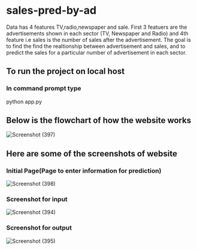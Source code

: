 # sales-pred-by-ad
Data has 4 features TV,radio,newspaper and sale. First 3 featuers are the advertisements shown in each sector (TV, Newspaper and Radio) and 4th feature i.e sales is the number of sales after the advertisement. The goal is to find the find the realtionship between advertisement and sales, and to predict the sales for a particular number of advertisement in each sector.

## To run the project on local host
### In command prompt type
python app.py

## Below is the flowchart of how the website works
![Screenshot (397)](https://user-images.githubusercontent.com/89383936/142667580-547a5a00-41eb-4af9-9fef-64ab0a06ad23.png)

## Here are some of the screenshots of website
### Initial Page(Page to enter information for prediction)
![Screenshot (398)](https://user-images.githubusercontent.com/89383936/142667585-d6da69f2-187c-4bcb-9311-8ef56ec853c0.png)

### Screenshot for input
![Screenshot (394)](https://user-images.githubusercontent.com/89383936/142667594-28d0d780-23e9-4968-bdfb-0adfe0fba565.png)

### Screenshot for output
![Screenshot (395)](https://user-images.githubusercontent.com/89383936/142667586-405047be-2e52-4464-a440-008cb3e2e0de.png)
